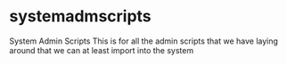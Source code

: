 # systemadmscripts
System Admin Scripts
This is for all the admin scripts that we have laying around that we can at least import into the system
